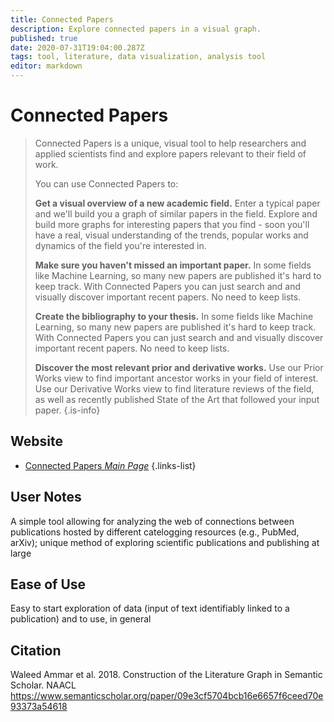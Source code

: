 ```yaml
---
title: Connected Papers
description: Explore connected papers in a visual graph.
published: true
date: 2020-07-31T19:04:00.287Z
tags: tool, literature, data visualization, analysis tool
editor: markdown
---
```


# Connected Papers

> Connected Papers is a unique, visual tool to help researchers and applied scientists find and explore papers relevant to their field of work.
>
> You can use Connected Papers to:
>
>**Get a visual overview of a new academic field.**
>Enter a typical paper and we'll build you a graph of similar papers in the field. Explore and build more graphs for interesting papers that you find - soon you'll have a real, visual understanding of the trends, popular works and dynamics of the field you're interested in.
>
>**Make sure you haven't missed an important paper.**
>In some fields like Machine Learning, so many new papers are published it's hard to keep track. With Connected Papers you can just search and and visually discover important recent papers. No need to keep lists.
>
>**Create the bibliography to your thesis.**
>In some fields like Machine Learning, so many new papers are published it's hard to keep track. With Connected Papers you can just search and and visually discover important recent papers. No need to keep lists.
>
>**Discover the most relevant prior and derivative works.**
>Use our Prior Works view to find important ancestor works in your field of interest. Use our Derivative Works view to find literature reviews of the field, as well as recently published State of the Art that followed your input paper.
{.is-info}

 
## Website 

- [Connected Papers *Main Page*](https://www.connectedpapers.com/)
 {.links-list}

## User Notes
A simple tool allowing for analyzing the web of connections between publications hosted by different catelogging resources (e.g., PubMed, arXiv); unique method of exploring scientific publications and publishing at large

## Ease of Use
Easy to start exploration of data (input of text identifiably linked to a publication) and to use, in general

 ## Citation
Waleed Ammar et al. 2018. Construction of the Literature Graph in Semantic Scholar. NAACL https://www.semanticscholar.org/paper/09e3cf5704bcb16e6657f6ceed70e93373a54618
 
 
 